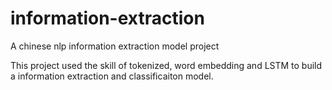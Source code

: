 # information-extraction
A chinese nlp information extraction model project

This project used the skill of tokenized, word embedding and LSTM to build a information extraction and classificaiton model.
